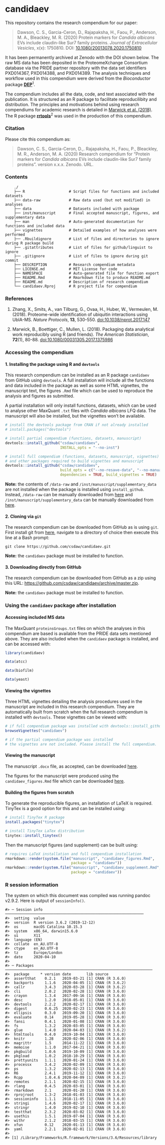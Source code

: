 
<!-- README.md is generated from README.Rmd. Please edit that file -->

# candidaev

This repository contains the research compendium for our paper:

> Dawson, C. S., Garcia-Ceron, D., Rajapaksha, H., Faou, P., Anderson,
> M. A., Bleackley, M. R. (2020) Protein markers for *Candida albicans*
> EVs include claudin-like Sur7 family proteins. *Journal of
> Extracellular* *Vesicles*, x(x): 1750810. DOI:
> [10.1080/20013078.2020.1750810](https://doi.org/10.1080/20013078.2020.1750810)

It has been permanently archived at Zenodo with the DOI shown below. The
raw MS data has been deposited in the ProteomeXchange Consortium
database via the PRIDE partner repository with the data set identifiers
PXD014367, PXD014388, and PXD014389. The analysis techniques and
workflow used in this compendium were derived from the *Bioconductor*
package **[DEP](https://doi.org/10.18129/B9.bioc.DEP)**<sup>1</sup>.

The compendium includes all the data, code, and text associated with the
publication. It is structured as an R package to facilitate
reproducilibity and distribution. The principles and motivations behind
using research compendiums for academic research is detailed in [Marwick
et al. (2018)](https://doi.org/10.1080/00031305.2017.1375986). The R
package **[rrtools](https://github.com/benmarwick/rrtools)**<sup>2</sup>
was used in the production of this compendium.

### Citation

Please cite this compendium as:

> Dawson, C. S., Garcia-Ceron, D.,. Rajapaksha, H., Faou, P., Bleackley,
> M. R., Anderson, M. A. (2020) Research compendium for “Protein markers
> for *Candida albicans* EVs include claudin-like Sur7 family proteins”.
> version x.x.x. Zenodo. URL.

### Contents

``` 
    ./
    ├── R                    # Script files for functions and included datasets
    ├── data-raw             # Raw data used (but not modified) in analyses
    ├── data                 # Datasets included with package
    ├── inst/manuscript      # Final accepted manuscript, figures, and supplementary data
    ├── man                  # Auto-generated documentation for functions and included data
    ├── vignettes            # Detailed examples of how analyses were performed
    ├── .Rbuildignore        # List of files and directories to ignore during R package build
    ├── .gitattributes       # List of files for github/linguist to ignore
    ├── .gitignore           # List of files to ignore during git commit
    ├── DESCRIPTION          # Research compendium metadata
    ├── LICENSE.md           # MIT License for code
    ├── NAMESPACE            # Auto-generated file for function export
    ├── README.Rmd           # Rmarkdown file to produce README.md
    ├── README.md            # Description of research compendium
    └── candidaev.Rproj      # R project file for compendium
```

### References

1.  Zhang, X., Smits, A., van Tilburg, G., Ovaa, H., Huber, W.,
    Vermeulen, M. (2018). Proteome-wide identification of ubiquitin
    interactions using UbIA-MS. *Nature Protocols*, **13**, 530-550.
    [doi:10.1038/nprot.2017.147](https://doi.org/10.1038/nprot.2017.147)

2.  Marwick, B., Boettiger, C., Mullen, L. (2018). Packaging data
    analytical work reproducibly using R (and friends). *The American
    Statistician*, **72**(1), 80-88.
    [doi:10.1080/00031305.2017.1375986](https://doi.org/10.1080/00031305.2017.1375986)

### Accessing the compendium

#### 1\. Installing the package using R and `devtools`

This research compendium can be installed as an R package `candidaev`
from GitHub using `devtools`. A full installation will include all the
functions and data included in the package as well as some HTML
vignettes, the manuscript text, the figures `.Rmd` file which can be
used to reproduce the analysis and figures as submitted.

A partial installation will only install functions, datasets, which can
be used to analyse other MaxQuant `.txt` files with *Candida albicans*
LFQ data. The manuscript will also be installed, but the vignettes won’t
be available.

``` r
# install the devtools package from CRAN if not already installed
# install.packages("devtools")

# install partial compendium (functions, datasets, manuscript)
devtools::install_github("csdaw/candidaev", 
                         INSTALL_opts = "--no-inst")

# install full compendium (functions, datasets, manuscript, vignettes) 
# and other packages required to build vignettes and manuscript
devtools::install_github("csdaw/candidaev", 
                         build_opts = c("--no-resave-data", "--no-manual"), 
                         dependencies = TRUE, build_vignettes = TRUE)
```

**Note:** the contents of `/data-raw` and
`/inst/manuscript/supplementary_data` are not installed when the package
is installed using `install_github`. Instead, `/data-raw` can be
manually downloaded from
[here](https://github.com/csdaw/candidaev/tree/master/data-raw) and
`/inst/manuscript/supplementary_data` can be manually downloaded from
[here](https://github.com/csdaw/candidaev/tree/master/inst/manuscript).

#### 2\. Cloning via `git`

The research compendium can be downloaded from GitHub as is using `git`.
First install git from [here](https://git-scm.com/), navigate to a
directory of choice then execute this line at a Bash prompt:

    git clone https://github.com/csdaw/candidaev.git

**Note:** the `candidaev` package must be installed to function.

#### 3\. Downloading directly from GitHub

The research compendium can be downloaded from GitHub as a zip using
this URL: <https://github.com/csdaw/candidaev/archive/master.zip>.

**Note:** the `candidaev` package must be installed to function.

### Using the `candidaev` package after installation

#### Accessing included MS data

The MaxQuant `proteinsGroups.txt` files on which the analyses in this
compendium are based is available from the PRIDE data sets mentioned
above. They are also included when the `candidaev` package is installed,
and can be accessed with:

``` r
library(candidaev)

data(atcc)

data(biofilm)

data(yeast)
```

#### Viewing the vignettes

Three HTML vignettes detailing the analysis procedures used in the
manuscript are included in this research compendium. They are
automatically built from scratch when the full research compendium is
installed with `devtools`. These vignettes can be viewed with:

``` r
# if full compendium package was installed with devtools::install_github
browseVignettes("candidaev")

# if the partial compendium package was installed 
# the vignettes are not included. Please install the full compendium.
```

#### Viewing the manuscript

The manuscript `.docx` file, as accepted, can be downloaded
[here](https://github.com/csdaw/candidaev/tree/master/inst/manuscript).

The figures for the manuscript were produced using the
`candidaev_figures.Rmd` file which can be downloaded
[here](https://github.com/csdaw/candidaev/tree/master/inst/manuscript).

#### Building the figures from scratch

To generate the reproducible figures, an installation of LaTeX is
required. TinyTex is a good option for this and can be installed using:

``` r
# install TinyTex R package
install.packages("tinytex")

# install TinyTex LaTex distribution
tinytex::install_tinytex()
```

Then the manuscript figures (and supplement) can be built using:

``` r
# requires LaTeX installation and full compendium installation
rmarkdown::render(system.file("manuscript", "candidaev_figures.Rmd", 
                              package = "candidaev"))
rmarkdown::render(system.file("manuscript", "candidaev_supplement.Rmd", 
                              package = "candidaev"))
```

### R session information

The system on which this document was compiled was running pandoc
v2.9.2. Here is output of `sessionInfo()`.

    #> ─ Session info ───────────────────────────────────────────────────────────────
    #>  setting  value                       
    #>  version  R version 3.6.2 (2019-12-12)
    #>  os       macOS Catalina 10.15.3      
    #>  system   x86_64, darwin15.6.0        
    #>  ui       X11                         
    #>  language (EN)                        
    #>  collate  en_AU.UTF-8                 
    #>  ctype    en_AU.UTF-8                 
    #>  tz       Europe/London               
    #>  date     2020-04-10                  
    #> 
    #> ─ Packages ───────────────────────────────────────────────────────────────────
    #>  package     * version date       lib source        
    #>  assertthat    0.2.1   2019-03-21 [1] CRAN (R 3.6.0)
    #>  backports     1.1.6   2020-04-05 [1] CRAN (R 3.6.2)
    #>  callr         3.4.3   2020-03-28 [1] CRAN (R 3.6.2)
    #>  cli           2.0.2   2020-02-28 [1] CRAN (R 3.6.0)
    #>  crayon        1.3.4   2017-09-16 [1] CRAN (R 3.6.0)
    #>  desc          1.2.0   2018-05-01 [1] CRAN (R 3.6.0)
    #>  devtools      2.2.2   2020-02-17 [1] CRAN (R 3.6.0)
    #>  digest        0.6.25  2020-02-23 [1] CRAN (R 3.6.0)
    #>  ellipsis      0.3.0   2019-09-20 [1] CRAN (R 3.6.0)
    #>  evaluate      0.14    2019-05-28 [1] CRAN (R 3.6.0)
    #>  fansi         0.4.1   2020-01-08 [1] CRAN (R 3.6.0)
    #>  fs            1.3.2   2020-03-05 [1] CRAN (R 3.6.0)
    #>  glue          1.4.0   2020-04-03 [1] CRAN (R 3.6.2)
    #>  htmltools     0.4.0   2019-10-04 [1] CRAN (R 3.6.0)
    #>  knitr         1.28    2020-02-06 [1] CRAN (R 3.6.0)
    #>  magrittr      1.5     2014-11-22 [1] CRAN (R 3.6.0)
    #>  memoise       1.1.0   2017-04-21 [1] CRAN (R 3.6.0)
    #>  pkgbuild      1.0.6   2019-10-09 [1] CRAN (R 3.6.0)
    #>  pkgload       1.0.2   2018-10-29 [1] CRAN (R 3.6.0)
    #>  prettyunits   1.1.1   2020-01-24 [1] CRAN (R 3.6.0)
    #>  processx      3.4.2   2020-02-09 [1] CRAN (R 3.6.0)
    #>  ps            1.3.2   2020-02-13 [1] CRAN (R 3.6.0)
    #>  R6            2.4.1   2019-11-12 [1] CRAN (R 3.6.0)
    #>  Rcpp          1.0.4.6 2020-04-09 [1] CRAN (R 3.6.2)
    #>  remotes       2.1.1   2020-02-15 [1] CRAN (R 3.6.0)
    #>  rlang         0.4.5   2020-03-01 [1] CRAN (R 3.6.0)
    #>  rmarkdown     2.1     2020-01-20 [1] CRAN (R 3.6.0)
    #>  rprojroot     1.3-2   2018-01-03 [1] CRAN (R 3.6.0)
    #>  sessioninfo   1.1.1   2018-11-05 [1] CRAN (R 3.6.0)
    #>  stringi       1.4.6   2020-02-17 [1] CRAN (R 3.6.0)
    #>  stringr       1.4.0   2019-02-10 [1] CRAN (R 3.6.0)
    #>  testthat      2.3.2   2020-03-02 [1] CRAN (R 3.6.0)
    #>  usethis       1.5.1   2019-07-04 [1] CRAN (R 3.6.0)
    #>  withr         2.1.2   2018-03-15 [1] CRAN (R 3.6.0)
    #>  xfun          0.12    2020-01-13 [1] CRAN (R 3.6.0)
    #>  yaml          2.2.1   2020-02-01 [1] CRAN (R 3.6.0)
    #> 
    #> [1] /Library/Frameworks/R.framework/Versions/3.6/Resources/library
